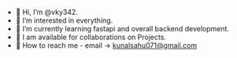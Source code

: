 - 👋 Hi, I’m @vky342.
- 👀 I’m interested in everything.
- 🌱 I’m currently learning fastapi and overall backend development. 
- 💞 I am available for collaborations on Projects.
- 📧 How to reach me - email -> kunalsahu071@gmail.com

<!---
vky342/vky342 is a ✨ special ✨ repository because its `README.md` (this file) appears on your GitHub profile.
You can click the Preview link to take a look at your changes.
--->
